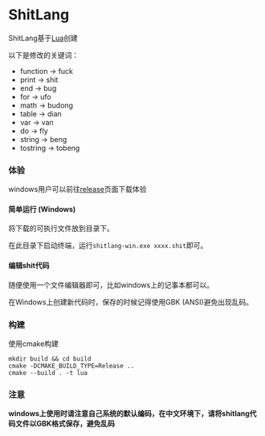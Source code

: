 # ShitLang

ShitLang基于[Lua](https://www.lua.org/)创建

以下是修改的关键词：

- function -> fuck
- print -> shit
- end -> bug
- for -> ufo
- math -> budong
- table -> dian
- var -> van
- do -> fly
- string -> beng
- tostring -> tobeng

### 体验

windows用户可以前往[release](https://github.com/Majjcom/ShitLang/releases/latest)页面下载体验

#### 简单运行 (Windows)

将下载的可执行文件放到目录下。

在此目录下启动终端，运行`shitlang-win.exe xxxx.shit`即可。

#### 编辑shit代码

随便使用一个文件编辑器即可，比如windows上的记事本都可以。

在Windows上创建新代码时，保存的时候记得使用GBK (ANSI)避免出现乱码。

### 构建

使用cmake构建

```shell
mkdir build && cd build
cmake -DCMAKE_BUILD_TYPE=Release ..
cmake --build . -t lua
```

### 注意

**windows上使用时请注意自己系统的默认编码，在中文环境下，请将shitlang代码文件以GBK格式保存，避免乱码**
